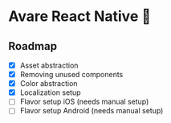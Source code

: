 # Avare React Native 👋

## Roadmap
- [x] Asset abstraction
- [x] Removing unused components
- [x] Color abstraction
- [x] Localization setup
- [ ] Flavor setup iOS (needs manual setup)
- [ ] Flavor setup Android (needs manual setup)
